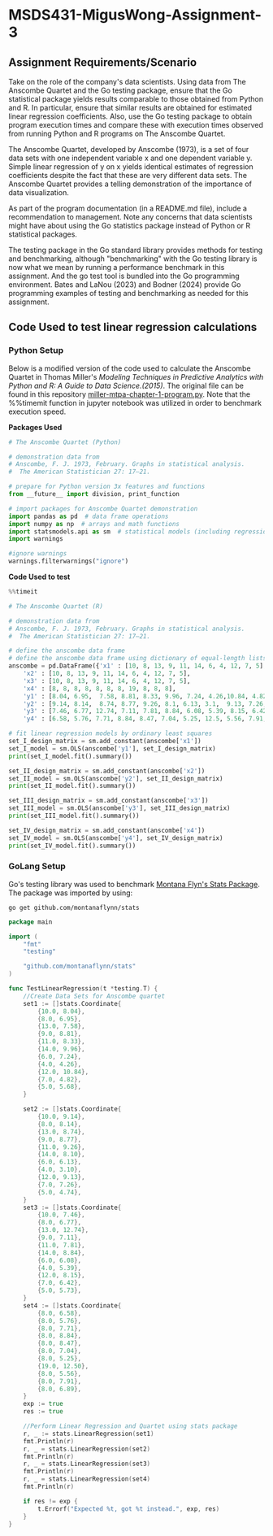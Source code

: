 # MSDS431-MigusWong-Assignment-3

## Assignment Requirements/Scenario 

Take on the role of the company's data scientists. Using data from The Anscombe Quartet and the Go testing package, ensure that the Go statistical package yields results comparable to those obtained from Python and R. In particular, ensure that similar results are obtained for estimated linear regression coefficients. Also, use the Go testing package to obtain program execution times and compare these with execution times observed from running Python and R programs on The Anscombe Quartet.

The Anscombe Quartet, developed by Anscombe (1973), is a set of four data sets with one independent variable x and one dependent variable y. Simple linear regression of y on x yields identical estimates of regression coefficients despite the fact that these are very different data sets. The Anscombe Quartet provides a telling demonstration of the importance of data visualization. 
 
As part of the program documentation (in a README.md file), include a recommendation to management. Note any concerns that data scientists might have about using the Go statistics package instead of Python or R statistical packages.

The testing package in the Go standard library provides methods for testing and benchmarking, although "benchmarking" with the Go testing library is now what we mean by running a performance benchmark in this assignment. And the go test tool is bundled into the Go programming environment. Bates and LaNou (2023) and Bodner (2024) provide Go programming examples of testing and benchmarking as needed for this assignment. 

## Code Used to test linear regression calculations

### Python Setup

Below is a modified version of the code used to calculate the Anscombe Quartet in Thomas Miller's *Modeling Techniques in Predictive Analytics with Python and R: A Guide to Data Science.(2015)*. The original file can be found in this repository [miller-mtpa-chapter-1-program.py](miller-mtpa-chapter-1-program.py)\. Note that the %%timemit function in jupyter notebook was utilized in order to benchmark execution speed.


**Packages Used**
```Python
# The Anscombe Quartet (Python)

# demonstration data from
# Anscombe, F. J. 1973, February. Graphs in statistical analysis. 
#  The American Statistician 27: 17–21.

# prepare for Python version 3x features and functions
from __future__ import division, print_function

# import packages for Anscombe Quartet demonstration
import pandas as pd  # data frame operations
import numpy as np  # arrays and math functions
import statsmodels.api as sm  # statistical models (including regression)
import warnings

#ignore warnings
warnings.filterwarnings("ignore")
```

**Code Used to test**
```Python
%%timeit

# The Anscombe Quartet (R)

# demonstration data from
# Anscombe, F. J. 1973, February. Graphs in statistical analysis. 
#  The American Statistician 27: 17–21.

# define the anscombe data frame
# define the anscombe data frame using dictionary of equal-length lists
anscombe = pd.DataFrame({'x1' : [10, 8, 13, 9, 11, 14, 6, 4, 12, 7, 5],
    'x2' : [10, 8, 13, 9, 11, 14, 6, 4, 12, 7, 5],
    'x3' : [10, 8, 13, 9, 11, 14, 6, 4, 12, 7, 5],
    'x4' : [8, 8, 8, 8, 8, 8, 8, 19, 8, 8, 8],
    'y1' : [8.04, 6.95,  7.58, 8.81, 8.33, 9.96, 7.24, 4.26,10.84, 4.82, 5.68],
    'y2' : [9.14, 8.14,  8.74, 8.77, 9.26, 8.1, 6.13, 3.1,  9.13, 7.26, 4.74],
    'y3' : [7.46, 6.77, 12.74, 7.11, 7.81, 8.84, 6.08, 5.39, 8.15, 6.42, 5.73],
    'y4' : [6.58, 5.76, 7.71, 8.84, 8.47, 7.04, 5.25, 12.5, 5.56, 7.91, 6.89]})

# fit linear regression models by ordinary least squares
set_I_design_matrix = sm.add_constant(anscombe['x1'])
set_I_model = sm.OLS(anscombe['y1'], set_I_design_matrix)
print(set_I_model.fit().summary())

set_II_design_matrix = sm.add_constant(anscombe['x2'])
set_II_model = sm.OLS(anscombe['y2'], set_II_design_matrix)
print(set_II_model.fit().summary())

set_III_design_matrix = sm.add_constant(anscombe['x3'])
set_III_model = sm.OLS(anscombe['y3'], set_III_design_matrix)
print(set_III_model.fit().summary())

set_IV_design_matrix = sm.add_constant(anscombe['x4'])
set_IV_model = sm.OLS(anscombe['y4'], set_IV_design_matrix)
print(set_IV_model.fit().summary())
```

### GoLang Setup
Go's testing library was used to benchmark [Montana Flyn's Stats Package](https://github.com/montanaflynn/stats/blob/master/regression.go). The package was imported by using:

```
go get github.com/montanaflynn/stats
```

```go
package main

import (
	"fmt"
	"testing"

	"github.com/montanaflynn/stats"
)

func TestLinearRegression(t *testing.T) {
	//Create Data Sets for Anscombe quartet
	set1 := []stats.Coordinate{
		{10.0, 8.04},
		{8.0, 6.95},
		{13.0, 7.58},
		{9.0, 8.81},
		{11.0, 8.33},
		{14.0, 9.96},
		{6.0, 7.24},
		{4.0, 4.26},
		{12.0, 10.84},
		{7.0, 4.82},
		{5.0, 5.68},
	}

	set2 := []stats.Coordinate{
		{10.0, 9.14},
		{8.0, 8.14},
		{13.0, 8.74},
		{9.0, 8.77},
		{11.0, 9.26},
		{14.0, 8.10},
		{6.0, 6.13},
		{4.0, 3.10},
		{12.0, 9.13},
		{7.0, 7.26},
		{5.0, 4.74},
	}
	set3 := []stats.Coordinate{
		{10.0, 7.46},
		{8.0, 6.77},
		{13.0, 12.74},
		{9.0, 7.11},
		{11.0, 7.81},
		{14.0, 8.84},
		{6.0, 6.08},
		{4.0, 5.39},
		{12.0, 8.15},
		{7.0, 6.42},
		{5.0, 5.73},
	}
	set4 := []stats.Coordinate{
		{8.0, 6.58},
		{8.0, 5.76},
		{8.0, 7.71},
		{8.0, 8.84},
		{8.0, 8.47},
		{8.0, 7.04},
		{8.0, 5.25},
		{19.0, 12.50},
		{8.0, 5.56},
		{8.0, 7.91},
		{8.0, 6.89},
	}
	exp := true
	res := true

	//Perform Linear Regression and Quartet using stats package
	r, _ := stats.LinearRegression(set1)
	fmt.Println(r)
	r, _ = stats.LinearRegression(set2)
	fmt.Println(r)
	r, _ = stats.LinearRegression(set3)
	fmt.Println(r)
	r, _ = stats.LinearRegression(set4)
	fmt.Println(r)

	if res != exp {
		t.Errorf("Expected %t, got %t instead.", exp, res)
	}
}
```
